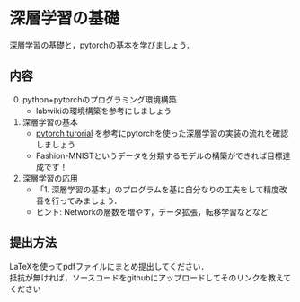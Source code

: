 # 深層学習の基礎
深層学習の基礎と，[pytorch](https://pytorch.org/)の基本を学びましょう．

## 内容
0. python+pytorchのプログラミング環境構築
    * labwikiの環境構築を参考にしましょう
1. 深層学習の基本
	* [pytorch turorial](https://pytorch.org/tutorials/beginner/basics/quickstart_tutorial.html) を参考にpytorchを使った深層学習の実装の流れを確認しましょう
	* Fashion-MNISTというデータを分類するモデルの構築ができれば目標達成です！
2. 深層学習の応用
    * 「1. 深層学習の基本」のプログラムを基に自分なりの工夫をして精度改善を行ってみましょう．
    * ヒント: Networkの層数を増やす，データ拡張，転移学習などなど

## 提出方法
LaTeXを使ってpdfファイルにまとめ提出してください．  
抵抗が無ければ，ソースコードをgithubにアップロードしてそのリンクを教えてください

<!-- 英語はまだ修正してないです
# Basics of Image Processing 
Learn the basics of image processing and programming in python.

## Contents
0. Build python+OpenCV programming environment  
	* If you have any questions, please feel free to ask your colleagues.  
1. Matrix arithmetic using numpy (addition, subtraction, multiplication, and division)  
	* You can set the values of matrix as you like.  
	* You can copy & paste or screenshot the result of the matrix arithmetic.  
2. Display, scale, rotate, and binarize images  
	* You can choose any image you like.  
3. Create a difference image of two different images  
	* Choose images with a clear difference.  
4. Extraction and visualization of image features.  
	* Try various methods such as Histogram, SURF, etc.
	* It is a good idea to compare the feature values of different images

## How to submit
Write a paper using LaTeX and submit it in a pdf file.  
If you don't mind, upload the source code to github and send me the link. -->

